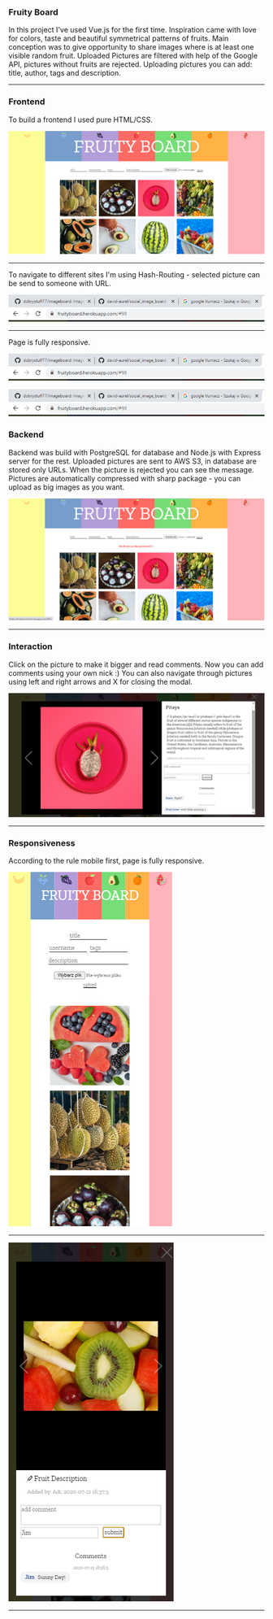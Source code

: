 ### Fruity Board

In this project I've used Vue.js for the first time. Inspiration came with love for colors, taste and beautiful symmetrical patterns of fruits. Main conception was to give opportunity to share images where is at least one visible random fruit. Uploaded Pictures are filtered with help of the Google API, pictures without fruits are rejected. Uploading pictures you can add: title, author, tags and description.

---

### Frontend

To build a frontend I used pure HTML/CSS.

![img](./images_readme/1.png)

---

To navigate to different sites I'm using Hash-Routing - selected picture can be send to someone with URL.

![img](./images_readme/6.png)

---

Page is fully responsive.

![img](./images_readme/6.png)

![img](./images_readme/6.png)

### Backend

Backend was build with PostgreSQL for database and Node.js with Express server for the rest.
Uploaded pictures are sent to AWS S3, in database are stored only URLs.
When the picture is rejected you can see the message.
Pictures are automatically compressed with sharp package - you can upload as big images as you want.

![img](./images_readme/4.png)

---

### Interaction

Click on the picture to make it bigger and read comments. Now you can add comments using your own nick :)
You can also navigate through pictures using left and right arrows and X for closing the modal.

![img](./images_readme/2.png)

---

### Responsiveness

According to the rule mobile first, page is fully responsive.

![img](./images_readme/responsive1.png)

---

![img](./images_readme/responsive2.png)

---
